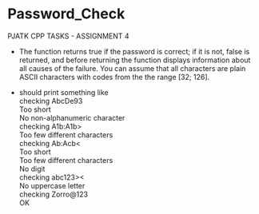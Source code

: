 # Password_Check
PJATK CPP TASKS - ASSIGNMENT 4

- The function returns true if the password is correct; if it is not, false is returned,
and before returning the function displays information about all causes of the failure.
You can assume that all characters are plain ASCII characters with codes from the
the range [32; 126].

- should print something like\
checking AbcDe93\
Too short\
No non-alphanumeric character\
checking A1b:A1b>\
Too few different characters\
checking Ab:Acb<\
Too short\
Too few different characters\
No digit\
checking abc123><\
No uppercase letter\
checking Zorro@123\
OK

